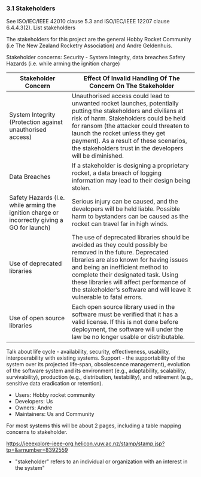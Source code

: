 ### 3.1 Stakeholders

See ISO/IEC/IEEE 42010 clause 5.3 and ISO/IEC/IEEE 12207 clause 6.4.4.3(2).
List stakeholders

The stakeholders for this project are the general Hobby Rocket Community (i.e The New Zealand Rocketry Association) and Andre Geldenhuis.

Stakeholder concerns:
Security - System Integrity, data breaches
Safety Hazards (i.e. while arming the ignition charge)

| **Stakeholder Concern**   |  **Effect Of Invalid Handling Of The Concern On The Stakeholder**  |
|---|---|
| System Integrity (Protection against unauthorised access)    | Unauthorised access could lead to unwanted rocket launches, potentially putting the stakeholders and civilians at risk of harm. Stakeholders could be held for ransom (the attacker could threaten to launch the rocket unless they get payment). As a result of these scenarios, the stakeholders trust in the developers will be diminished.   |
| Data Breaches  | If a stakeholder is designing a proprietary rocket, a data breach of logging information may lead to their design being stolen. |
|  Safety Hazards (I.e. while arming the ignition charge or incorrectly giving a GO for launch) | Serious injury can be caused, and the developers will be held liable. Possible harm to bystanders can be caused as the rocket can travel far in high winds.   |
|Use of deprecated libraries | The use of deprecated libraries should be avoided as they could possibly be removed in the future. Deprecated libraries are also known for having issues and being an inefficient method to complete their designated task. Using these libraries will affect performance of the stakeholder’s software and will leave it vulnerable to fatal errors. | 
|Use of open source libraries | Each open source library used in the software must be verified that it has a valid license. If this is not done before deployment, the software will under the law be no longer usable or distributable.   |



Talk about life cycle - availability, security, effectiveness, usability, interpoerability with existing systems.
Support - the supportability of the system
over its projected life‐span, obsolescence management), evolution of the software system
and its environment (e.g., adaptability, scalability, survivability), production (e.g.,
distribution, testability), and retirement (e.g., sensitive data eradication or retention).

- Users: Hobby rocket community<br>
- Developers: Us
- Owners: Andre
- Maintainers: Us and Community

For most systems this will be about 2 pages, including a table mapping concerns to stakeholder.


https://ieeexplore-ieee-org.helicon.vuw.ac.nz/stamp/stamp.jsp?tp=&arnumber=8392559
* "stakeholder" refers to an individual or organization with an interest in the system"